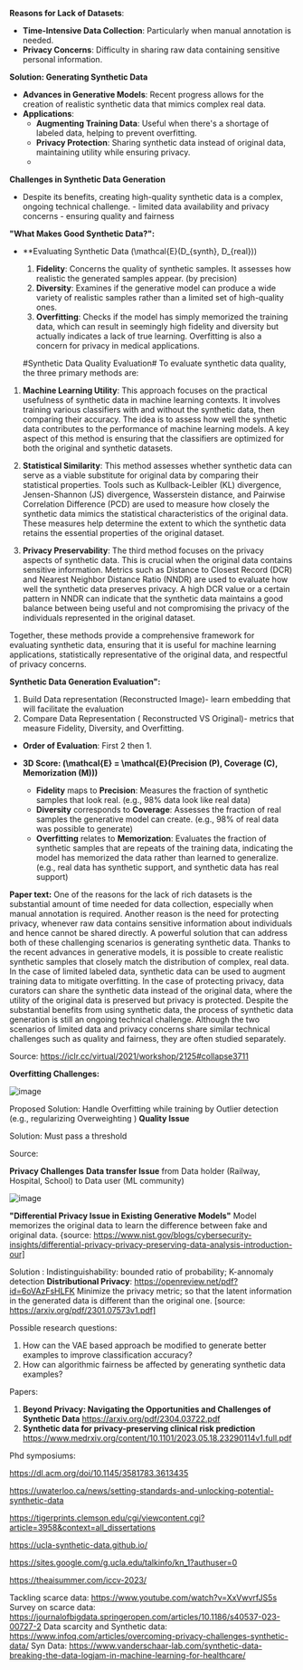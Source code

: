 **Reasons for Lack of  Datasets**:
   - **Time-Intensive Data Collection**: Particularly when manual annotation is needed.
   - **Privacy Concerns**: Difficulty in sharing raw data containing sensitive personal information.

 **Solution: Generating Synthetic Data**
   - **Advances in Generative Models**: Recent progress allows for the creation of realistic synthetic data that mimics complex real data.
   - **Applications**:
     - **Augmenting Training Data**: Useful when there's a shortage of labeled data, helping to prevent overfitting.
     - **Privacy Protection**: Sharing synthetic data instead of original data, maintaining utility while ensuring privacy.
     - 
**Challenges in Synthetic Data Generation**
   - Despite its benefits, creating high-quality synthetic data is a complex, ongoing technical challenge.
    - limited data availability and privacy concerns
    - ensuring quality and fairness

 **"What Makes Good Synthetic Data?":**

- **Evaluating Synthetic Data \(\mathcal{E}(D_{synth}, D_{real})\)
  1. **Fidelity**: Concerns the quality of synthetic samples. It assesses how realistic the generated samples appear. (by precision)
  2. **Diversity**: Examines if the generative model can produce a wide variety of realistic samples rather than a limited set of high-quality ones.
  3. **Overfitting**: Checks if the model has simply memorized the training data, which can result in seemingly high fidelity and diversity but actually indicates a lack of true learning. Overfitting is also a concern for privacy in medical applications.

   #Synthetic Data Quality Evaluation#
To evaluate synthetic data quality, the three primary methods are:

1. **Machine Learning Utility**: This approach focuses on the practical usefulness of synthetic data in machine learning contexts. It involves training various classifiers with and without the synthetic data, then comparing their accuracy. The idea is to assess how well the synthetic data contributes to the performance of machine learning models. A key aspect of this method is ensuring that the classifiers are optimized for both the original and synthetic datasets.

2. **Statistical Similarity**: This method assesses whether synthetic data can serve as a viable substitute for original data by comparing their statistical properties. Tools such as Kullback-Leibler (KL) divergence, Jensen-Shannon (JS) divergence, Wasserstein distance, and Pairwise Correlation Difference (PCD) are used to measure how closely the synthetic data mimics the statistical characteristics of the original data. These measures help determine the extent to which the synthetic data retains the essential properties of the original dataset.

3. **Privacy Preservability**: The third method focuses on the privacy aspects of synthetic data. This is crucial when the original data contains sensitive information. Metrics such as Distance to Closest Record (DCR) and Nearest Neighbor Distance Ratio (NNDR) are used to evaluate how well the synthetic data preserves privacy. A high DCR value or a certain pattern in NNDR can indicate that the synthetic data maintains a good balance between being useful and not compromising the privacy of the individuals represented in the original dataset.

Together, these methods provide a comprehensive framework for evaluating synthetic data, ensuring that it is useful for machine learning applications, statistically representative of the original data, and respectful of privacy concerns.

 
**Synthetic Data Generation  Evaluation":**
1. Build Data representation (Reconstructed Image)- learn embedding that will facilitate the evaluation
2. Compare Data Representation ( Reconstructed VS Original)- metrics that measure  Fidelity, Diversity, and Overfitting.

- **Order of Evaluation**:
  First 2 then 1.

- **3D Score: \(\mathcal{E} = \mathcal{E}(Precision (P), Coverage (C), Memorization (M))\)**
  - **Fidelity** maps to **Precision**: Measures the fraction of synthetic samples that look real. (e.g., 98% data look like real data)
  - **Diversity** corresponds to **Coverage**: Assesses the fraction of real samples the generative model can create. (e.g., 98% of real data was possible to generate)
  - **Overfitting** relates to **Memorization**: Evaluates the fraction of synthetic samples that are repeats of the training data, indicating the model has memorized the data rather than learned to generalize. (e.g., real data has synthetic support, and synthetic data has real support)

**Paper text:**
One of the reasons for the lack of rich datasets is the substantial amount of time needed for data collection, especially when manual annotation is required. Another reason is the need for protecting privacy, whenever raw data contains sensitive information about individuals and hence cannot be shared directly. A powerful solution that can address both of these challenging scenarios is generating synthetic data. Thanks to the recent advances in generative models, it is possible to create realistic synthetic samples that closely match the distribution of complex, real data. In the case of limited labeled data, synthetic data can be used to augment training data to mitigate overfitting. In the case of protecting privacy, data curators can share the synthetic data instead of the original data, where the utility of the original data is preserved but privacy is protected. Despite the substantial benefits from using synthetic data, the process of synthetic data generation is still an ongoing technical challenge. Although the two scenarios of limited data and privacy concerns share similar technical challenges such as quality and fairness, they are often studied separately. 


Source: https://iclr.cc/virtual/2021/workshop/2125#collapse3711


**Overfitting Challenges:**

![image](https://github.com/turna1/GenAI-For-Goods/assets/11919436/8928e8d8-00b1-4a13-87e2-36844e8c16b5)

Proposed Solution:  Handle Overfitting while training by
Outlier detection (e.g., regularizing Overweighting )
**Quality Issue**

Solution: Must pass a threshold

Source: 


**Privacy Challenges**
**Data transfer Issue** from Data  holder (Railway, Hospital, School) to Data user  (ML community)

![image](https://github.com/turna1/GenAI-For-Goods/assets/11919436/f17c987b-b074-4be3-98e1-9f79b32c92c8)

**"Differential Privacy Issue in Existing Generative Models"**
Model memorizes the original data to learn the difference between fake and original data. {source: https://www.nist.gov/blogs/cybersecurity-insights/differential-privacy-privacy-preserving-data-analysis-introduction-our]

Solution : Indistinguishability: bounded ratio of probability; K-annomaly detection
**Distributional Privacy**:
https://openreview.net/pdf?id=6oVAzFsHLFK
Minimize the privacy metric; so that the latent information in the generated data is different than the original one.
[source: https://arxiv.org/pdf/2301.07573v1.pdf]

Possible research questions:

1. How can the VAE based approach be modified to generate better examples to improve
classification accuracy?
2. How can algorithmic fairness be affected by generating synthetic data examples?

Papers: 
1. **Beyond Privacy: Navigating the Opportunities and
Challenges of Synthetic Data**
https://arxiv.org/pdf/2304.03722.pdf
2. **Synthetic data for privacy-preserving clinical risk
prediction**
https://www.medrxiv.org/content/10.1101/2023.05.18.23290114v1.full.pdf



Phd symposiums:

https://dl.acm.org/doi/10.1145/3581783.3613435


https://uwaterloo.ca/news/setting-standards-and-unlocking-potential-synthetic-data


https://tigerprints.clemson.edu/cgi/viewcontent.cgi?article=3958&context=all_dissertations


https://ucla-synthetic-data.github.io/

https://sites.google.com/g.ucla.edu/talkinfo/kn_1?authuser=0


https://theaisummer.com/iccv-2023/

Tackling scarce data: https://www.youtube.com/watch?v=XxVwvrfJS5s
Survey on scarce data: https://journalofbigdata.springeropen.com/articles/10.1186/s40537-023-00727-2
Data scarcity and Synthetic data: https://www.infoq.com/articles/overcoming-privacy-challenges-synthetic-data/
Syn Data: https://www.vanderschaar-lab.com/synthetic-data-breaking-the-data-logjam-in-machine-learning-for-healthcare/
